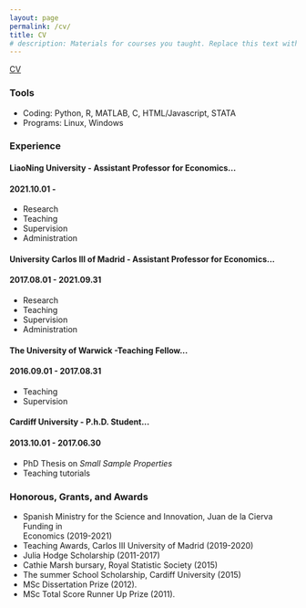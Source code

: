 ```yaml
---
layout: page
permalink: /cv/
title: CV
# description: Materials for courses you taught. Replace this text with your description.
---
```


<p>
  <a href=""></a><div class=""></div>
  <a href="/assets/pdf/CVtemplate.pdf"><div class="color-button">CV</div></a>
</p>

### Tools

* Coding: Python, R, MATLAB, C, HTML/Javascript, STATA
* Programs: Linux, Windows

### Experience

####  LiaoNing University - Assistant Professor for Economics...
#### <su>2021.10.01 -  </su>

* Research
* Teaching
* Supervision
* Administration


####  University Carlos III of Madrid - Assistant Professor for Economics...
#### <su>2017.08.01 - 2021.09.31 </su>

* Research
* Teaching
* Supervision
* Administration

#### The University of Warwick -Teaching Fellow...
#### <su>2016.09.01 - 2017.08.31</su>

* Teaching
* Supervision

#### Cardiff University - P.h.D. Student...
#### <su>2013.10.01 - 2017.06.30</su>

* PhD Thesis on *Small Sample Properties*
* Teaching tutorials

### Honorous, Grants, and Awards

* Spanish Ministry for the Science and Innovation, Juan de la Cierva Funding in               
		Economics (2019-2021) <br>
* Teaching Awards,  Carlos III University of Madrid (2019-2020) <br>
* Julia Hodge Scholarship (2011-2017)
* Cathie Marsh bursary, Royal Statistic Society (2015)
* The summer School Scholarship, Cardiff University (2015)<br>
* MSc Dissertation Prize (2012).
*  MSc Total Score Runner Up Prize (2011).
